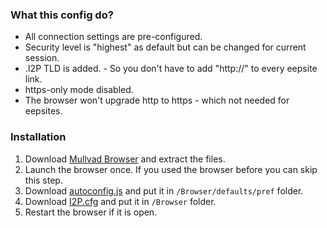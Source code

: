 ### What this config do?
* All connection settings are pre-configured.
* Security level is "highest" as default but can be changed for current session.
* .I2P TLD is added. - So you don't have to add "http://" to every eepsite link.
* https-only mode disabled.
* The browser won't upgrade http to https - which not needed for eepsites.

### Installation
1. Download [Mullvad Browser](https://mullvad.net/en/download/browser/) and extract the files.
2. Launch the browser once. If you used the browser before you can skip this step.
3. Download [autoconfig.js](https://github.com/HardenedSteel/I2P.cfg/blob/main/autoconfig.js) and put it in `/Browser/defaults/pref` folder.
4. Download [I2P.cfg](https://github.com/HardenedSteel/I2P.cfg/blob/main/I2P.cfg) and put it in `/Browser` folder.
5. Restart the browser if it is open.
